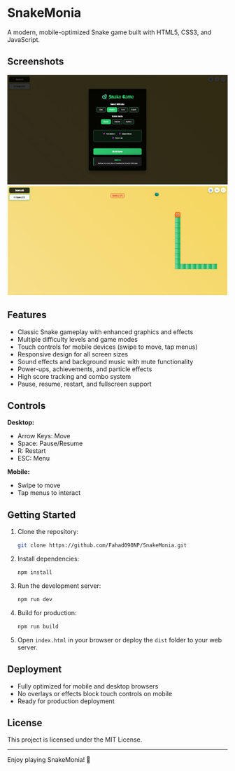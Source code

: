 # SnakeMonia

A modern, mobile-optimized Snake game built with HTML5, CSS3, and JavaScript.

## Screenshots

![SnakeMonia Gameplay](screenshots/1.jpeg)
![SnakeMonia Menu](screenshots/2.jpeg)

## Features

- Classic Snake gameplay with enhanced graphics and effects
- Multiple difficulty levels and game modes
- Touch controls for mobile devices (swipe to move, tap menus)
- Responsive design for all screen sizes
- Sound effects and background music with mute functionality
- Power-ups, achievements, and particle effects
- High score tracking and combo system
- Pause, resume, restart, and fullscreen support

## Controls

**Desktop:**

- Arrow Keys: Move
- Space: Pause/Resume
- R: Restart
- ESC: Menu

**Mobile:**

- Swipe to move
- Tap menus to interact

## Getting Started

1. Clone the repository:

   ```sh
   git clone https://github.com/Fahad090NP/SnakeMonia.git
   ```

2. Install dependencies:

   ```sh
   npm install
   ```

3. Run the development server:

   ```sh
   npm run dev
   ```

4. Build for production:

   ```sh
   npm run build
   ```

5. Open `index.html` in your browser or deploy the `dist` folder to your web server.

## Deployment

- Fully optimized for mobile and desktop browsers
- No overlays or effects block touch controls on mobile
- Ready for production deployment

## License

This project is licensed under the MIT License.

---

Enjoy playing SnakeMonia! 🐍
